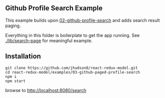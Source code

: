 Github Profile Search Example
--------------------------------------------------------
This example builds upon [02-github-profile-search](./02-github-profile-search) and adds search result paging.

Everything in this folder is boilerplate to get the app running.  See [./lib/search-page](./lib/search-page) for meaningful example.


## Installation
```
git clone https://github.com/jhudson8/react-redux-model.git
cd react-redux-model/examples/03-github-paged-profile-search
npm i
npm start
```
browse to [http://localhost:8080/search](http://localhost:8080/search)
